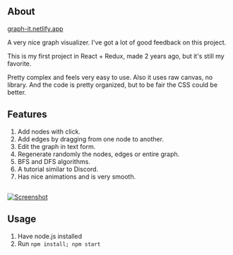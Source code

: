 ## About

[graph-it.netlify.app](https://graph-it.netlify.app/)

A very nice graph visualizer. I've got a lot of good feedback on this project.

This is my first project in React + Redux, made 2 years ago, but it's still my favorite.

Pretty complex and feels very easy to use. Also it uses raw canvas, no library. And the code is pretty organized, but to be fair the CSS could be better.

## Features

1. Add nodes with click.
2. Add edges by dragging from one node to another.
3. Edit the graph in text form.
4. Regenerate randomly the nodes, edges or entire graph.
5. BFS and DFS algorithms.
6. A tutorial similar to Discord.
7. Has nice animations and is very smooth.

##

[![Screenshot](https://i.imgur.com/9xJD8iS.png)](https://graph-it.netlify.app/)

## Usage

1. Have node.js installed
2. Run `npm install; npm start`
